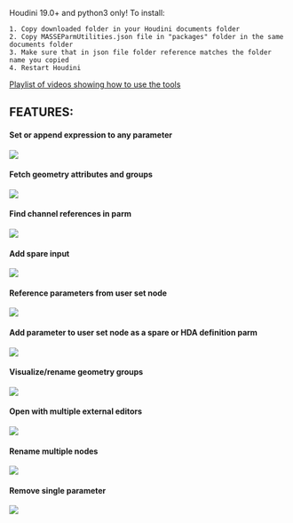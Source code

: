 Houdini 19.0+ and python3 only!
To install:

    1. Copy downloaded folder in your Houdini documents folder
    2. Copy MASSEParmUtilities.json file in "packages" folder in the same documents folder
    3. Make sure that in json file folder reference matches the folder name you copied
    4. Restart Houdini
[Playlist of videos showing how to use the tools](https://youtube.com/playlist?list=PLUBK6gGjWEeojLKIa3_HQVU8L4jUja_dy)

## FEATURES:

#### Set or append expression to any parameter
![](help/showcase/expr_paste.gif)

#### Fetch geometry attributes and groups

![](help/showcase/fetch_geo_attribs_groups.gif)

#### Find channel references in parm

![](help/showcase/create_ch.gif)

#### Add spare input

![](help/showcase/add_spare_input.gif)

#### Reference parameters from user set node

![](help/showcase/reference_parm_node_parm.gif)

#### Add parameter to user set node as a spare or HDA definition parm

![](help/showcase/add_parm_to_parm_node.gif)

#### Visualize/rename geometry groups

![](help/showcase/raname_groups.gif)

#### Open with multiple external editors

![](help/showcase/open_in_external.webp)

#### Rename multiple nodes

![](help/showcase/rename_multiple.gif)

#### Remove single parameter 

![](help/showcase/remove_parm.gif)